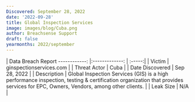 ```yaml
---
Discovered: September 28, 2022
date: '2022-09-28'
title: Global Inspection Services
image: images/blog/Cuba.png
author: Breachsense Support
draft: false
yearmonths: 2022/september
---
```



| Data Breach Report
------------:     |:-------------:    | :-----:|
| Victim      | ginspectionservices.com      | 
| Threat Actor      | Cuba      | 
| Date Discovered      | Sep 28, 2022      | 
| Description      | Global Inspection Services (GIS) is a high performance inspection, testing & certification organization that provides services for EPC, Owners, Vendors, among other clients.       | 
| Leak Size      | N/A      | 

